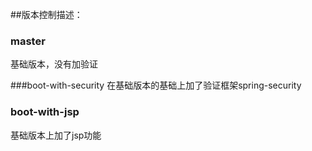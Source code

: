 ##版本控制描述：
### master
基础版本，没有加验证

###boot-with-security
在基础版本的基础上加了验证框架spring-security

### boot-with-jsp
基础版本上加了jsp功能